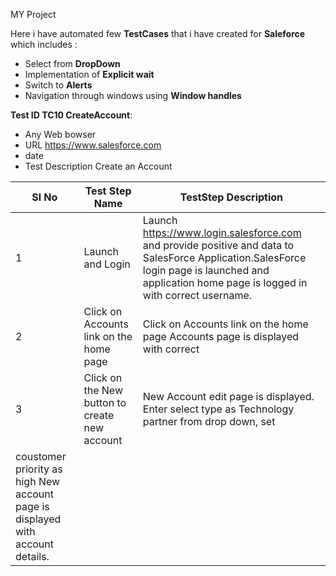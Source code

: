 MY Project


Here i have automated few **TestCases** that i have created for **Saleforce** which includes :
* Select from **DropDown**
* Implementation of **Explicit wait**
* Switch to **Alerts**
* Navigation through windows using **Window handles**

**Test ID	TC10 CreateAccount**:
* Any Web bowser
* URL	https://www.salesforce.com		
* date		
* Test Description	Create an Account		
			
|Sl No|	 Test Step Name	 |TestStep Description	|
|-----|------------------|----------------------|
|1|Launch and Login|Launch https://www.login.salesforce.com and provide positive <username> and <password> data to SalesForce Application.SalesForce login page is launched and application home page is logged in with correct username.|
|2	  |   Click on Accounts link on the home page	        |             Click on Accounts link on the home page	Accounts page is displayed with correct <username>|
|3	  |   Click on the New button to create new account	   |            New Account edit page is displayed. Enter <Account name>  select type as Technology partner from drop down, set 
                                                                     coustomer priority as high 	New account page is displayed with account details.|

